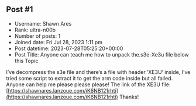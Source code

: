 ## Post #1
- Username: Shawn Ares
- Rank: ultra-n00b
- Number of posts: 1
- Joined date: Fri Jul 28, 2023 1:11 pm
- Post datetime: 2023-07-28T05:25:20+00:00
- Post Title: Anyone can teach me how to unpack the.s3e-Xe3u file below this Topic

I’ve decompress the s3e file and there‘s a file with 
header ’XE3U‘ inside, I’ve tried some script to extract it
to get the arm code inside but all failed. Anyone can help
me please please please!
The link of the XE3U file: [https://shawnares.lanzoue.com/iK6NB121rhti](https://shawnares.lanzoue.com/iK6NB121rhti)
Thanks!
